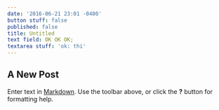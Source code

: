 ```yaml
---
date: '2016-06-21 23:01 -0400'
button stuff: false
published: false
title: Untitled
text field: OK OK OK;
textarea stuff: 'ok: thi'
---
```

## A New Post

Enter text in [Markdown](http://daringfireball.net/projects/markdown/). Use the toolbar above, or click the **?** button for formatting help.
